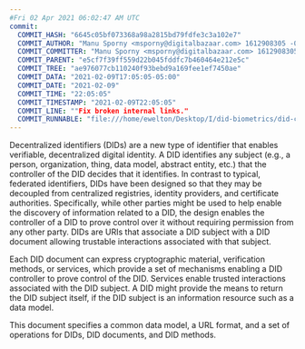 ```yaml
---
#Fri 02 Apr 2021 06:02:47 AM UTC
commit:
  COMMIT_HASH: "6645c05bf073368a98a2815bd79fdfe3c3a102e7"
  COMMIT_AUTHOR: "Manu Sporny <msporny@digitalbazaar.com> 1612908305 -0500"
  COMMIT_COMMITTER: "Manu Sporny <msporny@digitalbazaar.com> 1612908305 -0500"
  COMMIT_PARENT: "e5cf7f39ff559d22b045fddfc7b460464e212e5c"
  COMMIT_TREE: "ae976077cb110240f93bebd9a169fee1ef7450ae"
  COMMIT_DATA: "2021-02-09T17:05:05-05:00"
  COMMIT_DATE: "2021-02-09"
  COMMIT_TIME: "22:05:05"
  COMMIT_TIMESTAMP: "2021-02-09T22:05:05"
  COMMIT_LINE: ""Fix broken internal links."
  COMMIT_RUNNABLE: "file:///home/ewelton/Desktop/I/did-biometrics/did-core-dataset/analysis/gitinfo/6645c05bf073368a98a2815bd79fdfe3c3a102e7/snapshot/index.html"
---
```


<section id="abstract">
<p>
<a>Decentralized identifiers</a> (DIDs) are a new type of identifier that
enables verifiable, decentralized digital identity. A <a>DID</a> identifies any
subject (e.g., a person, organization, thing, data model, abstract entity, etc.)
that the controller of the <a>DID</a> decides that it identifies. In contrast to
typical, federated identifiers, <a>DIDs</a> have been designed so that they may be
decoupled from centralized registries, identity providers, and certificate
authorities. Specifically, while other parties might be used to help enable the
discovery of information related to a <a>DID</a>, the design enables the
controller of a <a>DID</a> to prove control over it without requiring permission
from any other party. <a>DIDs</a> are <a>URIs</a> that associate a <a>DID subject</a>
with a <a>DID document</a> allowing trustable interactions associated with that
subject.
    </p>
<p>
Each <a>DID document</a> can express cryptographic material, <a>verification
methods</a>, or <a>services</a>, which provide a set of mechanisms enabling
a <a>DID controller</a> to prove control of the <a>DID</a>. <a>Services</a>
enable trusted interactions associated with the <a>DID subject</a>. A
<a>DID</a> might provide the means to return the <a>DID subject</a> itself,
if the <a>DID subject</a> is an information resource such as a data model.
    </p>
<p>
This document specifies a common data model, a URL format, and a set of
operations for <a>DIDs</a>, <a>DID documents</a>, and <a>DID methods</a>.
    </p>
</section>
